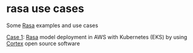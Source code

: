 # rasa use cases
Some [Rasa](https://rasa.com/docs/) examples and use cases

[Case 1](https://github.com/andres-gv/rasa-tools/tree/master/rasa-deploy-with-Cortex-kubernetes-aws-eks): [Rasa](https://rasa.com/docs/) model deployment in AWS with Kubernetes (EKS) by using [Cortex](https://docs.cortex.dev/) open source software




